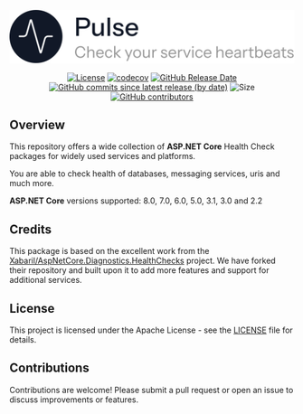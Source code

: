 <p align="center">
    <picture>
        <source media="(prefers-color-scheme: dark)" srcset="https://raw.githubusercontent.com/victor-teles/AspNetCore.Pulse/master/assets/logo-dark.svg">
        <source media="(prefers-color-scheme: light)" srcset="https://raw.githubusercontent.com/victor-teles/AspNetCore.Pulse/master/assets/logo-light.svg">
        <img alt="Check your service heartbeats" src="https://raw.githubusercontent.com/victor-teles/AspNetCore.Pulse/master/assets/logo-light.svg" width="700">
    </picture>
</p>

<div align="center">
  

[![License](https://img.shields.io/github/license/victor-teles/AspNetCore.Pulse?style=for-the-badge)](LICENSE)
[![codecov](https://img.shields.io/codecov/c/github/victor-teles/AspNetCore.Pulse?branch=main&style=for-the-badge)](https://codecov.io/github/victor-teles/AspNetCore.Pulse?branch=main)
[![GitHub Release Date](https://img.shields.io/github/release-date/victor-teles/AspNetCore.Pulse?label=released&style=for-the-badge)](https://github.com/victor-teles/AspNetCore.Pulse/releases)
[![GitHub commits since latest release (by date)](https://img.shields.io/github/commits-since/victor-teles/AspNetCore.Pulse/latest?label=new+commits&style=for-the-badge)](https://github.com/victor-teles/AspNetCore.Pulse/commits/main)
![Size](https://img.shields.io/github/repo-size/victor-teles/AspNetCore.Pulse?style=for-the-badge)
[![GitHub contributors](https://img.shields.io/github/contributors/victor-teles/AspNetCore.Pulse?style=for-the-badge)](https://github.com/victor-teles/AspNetCore.Pulse/contributors)
</div>

## Overview

This repository offers a wide collection of **ASP.NET Core** Health Check packages for widely used services and platforms.

You are able to check health of databases, messaging services, uris and much more.

**ASP.NET Core** versions supported: 8.0, 7.0, 6.0, 5.0, 3.1, 3.0 and 2.2

## Credits

This package is based on the excellent work from the [Xabaril/AspNetCore.Diagnostics.HealthChecks](https://github.com/Xabaril/AspNetCore.Diagnostics.HealthChecks) project. We have forked their repository and built upon it to add more features and support for additional services.

## License

This project is licensed under the Apache License - see the [LICENSE](LICENSE) file for details.

## Contributions

Contributions are welcome! Please submit a pull request or open an issue to discuss improvements or features.
